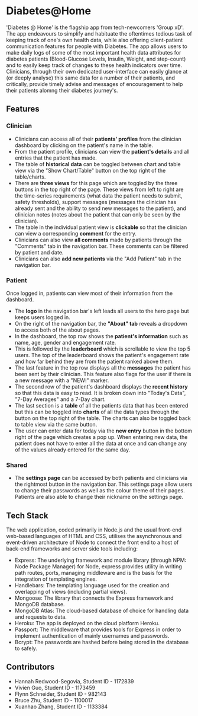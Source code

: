 # Diabetes@Home

'Diabetes @ Home' is the flagship app from tech-newcomers 'Group xD'.
The app endeavours to simplify and habituate the oftentimes tedious task of keeping track of one's own health data, while also offering client-patient communication features for people with Diabetes. The app allows users to make daily logs of some of the most important health data attributes for diabetes patients (Blood-Glucose Levels, Insulin, Weight, and step-count) and to easily keep track of changes to these health indicators over time. Clinicians, through their own dedicated user-interface can easily glance at (or deeply analyse) this same data for a number of their patients, and critically, provide timely advise and messages of encouragement to help their patients alomng their diabetes journey's.

## Features

### Clinician
- Clinicians can access all of their **patients' profiles** from the clinician dashboard by clicking on the patient's name in the table. 
- From the patient profile, clinicians can view the **patient's details** and all entries that the patient has made. 
- The table of **historical data** can be toggled between chart and table view via the "Show Chart/Table" button on the top right of the table/charts. 
- There are **three views** for this page which are toggled by the three buttons in the top right of the page. These views from left to right are the time-series requirements (what data the patient needs to submit, safety thresholds), support messages (messages the clinician has already sent and the ability to send new messages to the patient), and clinician notes (notes about the patient that can only be seen by the clinician). 
- The table in the individual patient view is **clickable** so that the clinician can view a corresponding **comment** for the entry. 
- Clinicians can also view **all comments** made by patients through the "Comments" tab in the navigation bar. These comments can be filtered by patient and date. 
- Clinicians can also **add new patients** via the "Add Patient" tab in the navigation bar.

### Patient
Once logged in, patients can view most of their information from the dashboard. 
- The **logo** in the navigation bar's left leads all users to the hero page but keeps users logged in. 
- On the right of the navigation bar, the **"About" tab** reveals a dropdown to access both of the about pages. 
- In the dashboard, the top row shows the **patient's information** such as name, age, gender and engagement rate. 
- This is followed by the **leaderboard** which is scrollable to view the top 5 users. The top of the leaderboard shows the patient's engagement rate and how far behind they are from the patient ranked above them. 
- The last feature in the top row displays all the **messages** the patient has been sent by their clinician. This feature also flags for the user if there is a new message with a "NEW!" marker. 
- The second row of the patient's dashboard displays the **recent history** so that this data is easy to read. It is broken down into "Today's Data", "7-Day Averages" and a 7-Day chart. 
- The last section is a **table** of all the patients data that has been entered but this can be toggled into **charts** of all the data types through the button on the top right of the table. The charts can also be toggled back to table view via the same button. 
- The user can enter data for today via the **new entry** button in the bottom right of the page which creates a pop up. When entering new data, the patient does not have to enter all the data at once and can change any of the values already entered for the same day.

### Shared
- The **settings page** can be accessed by both patients and clinicians via the rightmost button in the navigation bar. This settings page allow users to change their passwords as well as the colour theme of their pages. Patients are also able to change their nickname on the settings page.

## Tech Stack

The web application, coded primarily in Node.js and the usual front-end web-based languages of HTML and CSS, utilises the asynchronous and event-driven architecture of Node to connect the front end to a host of back-end frameworks and server side tools including:

- Express: The underlying framework and module library (through NPM: Node Package Manager) for Node, express provides utility in writing path routes, ports, managing middleware and is the basis for the integration of templating engines.
- Handlebars: The templating language used for the creation and overlapping of views (including partial views).
- Mongoose: The library that connects the Express framework and MongoDB database.
- MongoDB Atlas: The cloud-based database of choice for handling data and requests to data.
- Heroku: The app is deployed on the cloud platform Heroku.
- Passport: The middleware that provides tools for Express in order to implement authentication of mainly usernames and passwords.
- Bcrypt: The passwords are hashed before being stored in the database to safely.

## Contributors

- Hannah Redwood-Segovia, Student ID - 1172839
- Vivien Guo, Student ID - 1173459
- Flynn Schneider, Student ID - 982143
- Bruce Zhu, Student ID - 1100017
- Xuanhao Zhang, Student ID - 1133384
